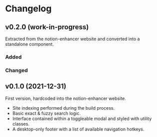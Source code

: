 # Changelog

## v0.2.0 (work-in-progress)

Extracted from the notion-enhancer website and converted
into a standalone component.

### Added

### Changed

## v0.1.0 (2021-12-31)

First version, hardcoded into the notion-enhancer website.

- Site indexing performed during the build process.
- Basic exact & fuzzy search logic.
- Interface contained within a toggleable modal and styled with utility classes.
- A desktop-only footer with a list of available navigation hotkeys.
